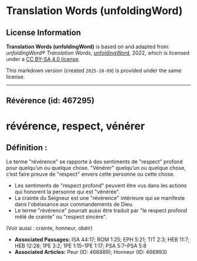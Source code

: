 # Translation Words (unfoldingWord)

## License Information

**Translation Words (unfoldingWord)** is based on and adapted from: _unfoldingWord® Translation Words_, [unfoldingWord](https://unfoldingword.org/utw), 2022, which is licensed under a [CC BY-SA 4.0 license](https://creativecommons.org/licenses/by-sa/4.0/legalcode.en).

This markdown version (created `2025-10-09`) is provided under the same license.



--------------------------------

## Révérence (id: 467295)

révérence, respect, vénérer
===========================

Définition :
------------

Le terme "révérence" se rapporte à des sentiments de "respect" profond pour quelqu’un ou quelque chose. "Vénérer" quelqu’un ou quelque chose, c’est faire preuve de "respect" envers cette personne ou cette chose.

* Les sentiments de "respect profond" peuvent être vus dans les actions qui honorent la personne qui est "vénérée".
* La crainte du Seigneur est une "révérence" intérieure qui se manifeste dans l'obéissance aux commandements de Dieu.
* Le terme "révérence" pourrait aussi être traduit par "le respect profond mêlé de crainte" ou "respect sincère".

(Voir aussi : crainte, honneur, obéir)

* **Associated Passages:** ISA 44:17; ROM 1:25; EPH 5:21; TIT 2:3; HEB 11:7; HEB 12:28; 1PE 3:2; 1PE 1:15–1PE 1:17; PSA 5:7–PSA 5:8
* **Associated Articles:** Peur (ID: 466889); Honneur (ID: 466993)

